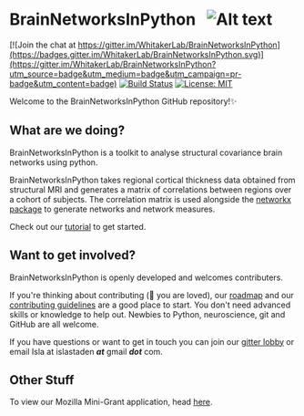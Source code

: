 # BrainNetworksInPython &nbsp; ![Alt text](https://media.giphy.com/media/xT9Iggnr78YyYVUh7W/giphy.gif "")
[![Join the chat at https://gitter.im/WhitakerLab/BrainNetworksInPython](https://badges.gitter.im/WhitakerLab/BrainNetworksInPython.svg)](https://gitter.im/WhitakerLab/BrainNetworksInPython?utm_source=badge&utm_medium=badge&utm_campaign=pr-badge&utm_content=badge) [![Build Status](https://travis-ci.org/WhitakerLab/BrainNetworksInPython.svg?branch=master)](https://travis-ci.org/WhitakerLab/BrainNetworksInPython)
[![License: MIT](https://img.shields.io/badge/License-MIT-yellow.svg)](https://github.com/WhitakerLab/BrainNetworksInPython/blob/master/LICENSE)

Welcome to the BrainNetworksInPython GitHub repository!:sparkles:


## What are we doing?
BrainNetworksInPython is a toolkit to analyse structural covariance brain networks using python.  

BrainNetworksInPython takes regional cortical thickness data obtained from structural MRI and generates a matrix of correlations between regions over a cohort of subjects. The correlation matrix is used alongside the [networkx package](https://networkx.github.io/) to generate networks and network measures.

Check out our [tutorial](https://github.com/WhitakerLab/BrainNetworksInPython/blob/master/Example_JupyterNotebook.ipynb) to get started.


## Want to get involved?
BrainNetworksInPython is openly developed and welcomes contributers.

If you're thinking about contributing (:green_heart: you are loved), our [roadmap](https://github.com/WhitakerLab/BrainNetworksInPython/issues/12) and our [contributing guidelines](https://github.com/WhitakerLab/BrainNetworksInPython/blob/master/CONTRIBUTING.md) are a good place to start. You don't need advanced skills or knowledge to help out. Newbies to Python, neuroscience, git and GitHub are all welcome.

If you have questions or want to get in touch you can join our [gitter lobby](https://gitter.im/WhitakerLab/BrainNetworksInPython?utm_source=badge&utm_medium=badge&utm_campaign=pr-badge&utm_content=badge) or email Isla at islastaden __*at*__ gmail __*dot*__ com.


## Other Stuff

To view our Mozilla Mini-Grant application, head [here](https://github.com/WhitakerLab/WhitakerLabProjectManagement/blob/master/FUNDING_APPLICATIONS/MozillaScienceLabMiniGrant_June2017.md).
